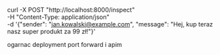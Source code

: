 curl -X POST "http://localhost:8000/inspect" \
     -H "Content-Type: application/json" \
     -d '{"sender": "jan.kowalski@example.com", "message": "Hej, kup teraz nasz super produkt za 99 zł!"}'

ogarnac deployment port forward i apim